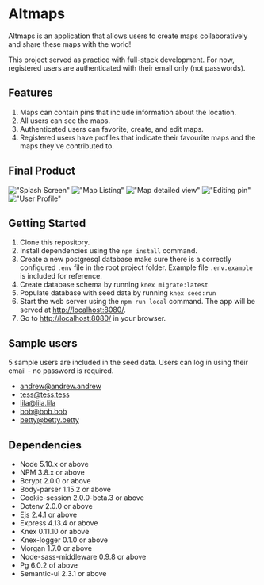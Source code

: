 # Altmaps

Altmaps is an application that allows users to create maps collaboratively and share these maps with the world!

This project served as practice with full-stack development. For now, registered users are authenticated with their email only (not passwords).

## Features

1. Maps can contain pins that include information about the location.
2. All users can see the maps.
3. Authenticated users can favorite, create, and edit maps.
4. Registered users have profiles that indicate their favourite maps and the maps they've contributed to.

## Final Product
!["Splash Screen"](https://github.com/thelornenelson/altmaps/blob/master/docs/main-splash.png)
!["Map Listing"](https://github.com/thelornenelson/altmaps/blob/master/docs/map-listing.png)
!["Map detailed view"](https://github.com/thelornenelson/altmaps/blob/master/docs/map-pins-view.png)
!["Editing pin"](https://github.com/thelornenelson/altmaps/blob/master/docs/map-edit-pin.png)
!["User Profile"](https://github.com/thelornenelson/altmaps/blob/master/docs/user-profile.png)

## Getting Started

1. Clone this repository.
2. Install dependencies using the `npm install` command.
3. Create a new postgresql database make sure there is a correctly configured `.env` file in the root project folder. Example file `.env.example` is included for reference.
4. Create database schema by running `knex migrate:latest`
5. Populate database with seed data by running `knex seed:run`
6. Start the web server using the `npm run local` command. The app will be served at <http://localhost:8080/>.
7. Go to <http://localhost:8080/> in your browser.

## Sample users

5 sample users are included in the seed data. Users can log in using their email - no password is required.

- andrew@andrew.andrew
- tess@tess.tess
- lila@lila.lila
- bob@bob.bob
- betty@betty.betty

## Dependencies

- Node 5.10.x or above
- NPM 3.8.x or above
- Bcrypt 2.0.0 or above
- Body-parser 1.15.2 or above
- Cookie-session 2.0.0-beta.3 or above
- Dotenv 2.0.0 or above
- Ejs 2.4.1 or above
- Express 4.13.4 or above
- Knex 0.11.10 or above
- Knex-logger 0.1.0 or above
- Morgan 1.7.0 or above
- Node-sass-middleware 0.9.8 or above
- Pg 6.0.2 of above
- Semantic-ui 2.3.1 or above
